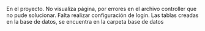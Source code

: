 En el proyecto. 
No visualiza página, por errores en el archivo controller que no pude solucionar. 
Falta realizar configuración de login.
Las tablas creadas en la base de datos, se encuentra en la carpeta base de datos
